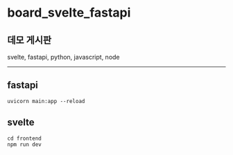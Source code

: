 # board_svelte_fastapi

## 데모 게시판 
svelte, fastapi, python, javascript, node

---

## fastapi 
```
uvicorn main:app --reload
```

## svelte
```
cd frontend
npm run dev
```
